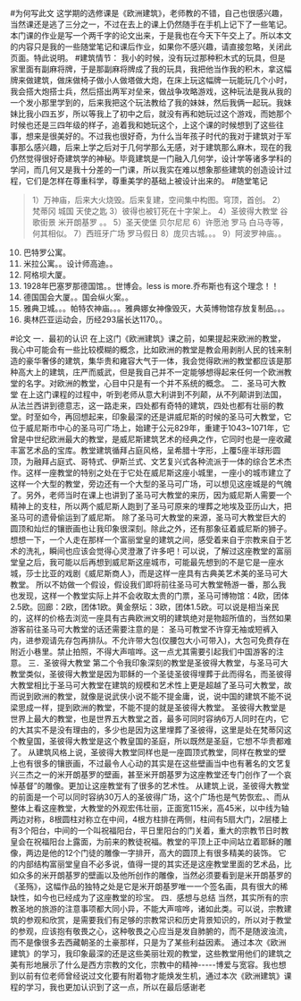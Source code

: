 #为何写此文
这学期的选修课是《欧洲建筑》，老师教的不错，自己也很感兴趣，当然课还是逃了三分之一，不过在去上的课上仍然随手在手机上记下了一些笔记。本门课的作业是写一个两千字的论文出来，于是我也在今天下午交上了。所以本文的内容只是我的一些随堂笔记和课后作业，如果你不感兴趣，请直接忽略，关闭此页面。特此说明。
#建筑情节：
我小的时候，没有玩过那种积木式的玩具，但是家里面有副麻将牌，于是那副麻将牌成了我的玩具，我把他当作我的积木，拿这幅牌来做建筑，做床做椅子做小人做塔做大炮，在床上玩这幅牌一玩能玩几个小时，我会搭大炮搭士兵，然后搭出两军对垒来，做战争攻略游戏，这种玩法是我从我的一个发小那里学到的，后来我把这个玩法教给了我的妹妹，然后我俩一起玩。我妹妹比我小四五岁，所以等我上了初中之后，就没有再和她玩过这个游戏，而她那个时候也还是三四年级的样子，追着我和她玩这个，上这个课的时候想到了这些往事，想来是很美好的。不过我也很好奇，为什么当年孩子时代的我对于建筑对于军事那么感兴趣，后来上学之后对于几何学那么无感，对于建筑那么麻木，现在的我仍然觉得很好奇建筑学的神秘。毕竟建筑是一门融入几何学，设计学等诸多学科的学问，而几何又是我十分差的一门课，所以我实在难以想象那些建筑的创造设计过程，它们是怎样在尊重科学，尊重美学的基础上被设计出来的。
#随堂笔记
>1）万神庙，后来大火烧毁。后来复建，空间集中构图。穹顶，首创。
2）梵蒂冈  城国  天使之匙
3）彼得也被钉死在十字架上。
4）圣彼得大教堂     谷歌街景   米开朗基罗 。。
5）圣天使堡   贝尔尼尼 
6）许愿池      罗马     白马寺等，何其相似。
7）西班牙广场  罗马假日
8）庞贝古城。。。
9）阿波罗神庙。。
10) 巴特罗公寓。
11) 米拉公寓。。设计师高迪。。
12) 阿格坝大厦。
13) 1928年巴塞罗那德国馆。。世博会。less is more.乔布斯也有这个理念！！
14) 德国国会大厦。。国会纵火案。。
15) 雅典卫城。。。帕特农神庙。。。雅典娜女神像毁灭，大英博物馆存放复制品。。。
16) 奥林匹亚运动会，历经293届长达1170。。



#论文
一．最初的认识
在上这门《欧洲建筑》课之前，如果提起来欧洲的教堂，我心中可能会有一些比较模糊的概念，比如欧洲的教堂是教会用剥削人民的钱来制造的豪华奢侈的建筑，集华贵和雍容大气于一体，我会觉得欧洲的教堂都应该是那种高大上的建筑，庄严而威武，但是我自己并不一定能够想得起来任何一个欧洲教堂的名字。对欧洲的教堂，心目中只是有一个并不系统的概念。
二．圣马可大教堂
在上这门课程的过程中，听到老师从意大利讲到不列颠，从不列颠讲到法国，从法兰西讲到德意志，这一路走来，四处都有奇特的建筑，四处也都有壮丽的教堂。时至如今，再回想起来，印象最深的还是讲威尼斯的时候的圣马可大教堂，它位于威尼斯市中心的圣马可广场上，始建于公元829年，重建于1043~1071年，它曾是中世纪欧洲最大的教堂，是威尼斯建筑艺术的经典之作，它同时也是一座收藏丰富艺术品的宝库。教堂建筑循拜占庭风格，呈希腊十字形，上覆5座半球形圆顶，为融拜占庭式、哥特式、伊斯兰式、文艺复兴式各种流派于一体的综合艺术杰作。这样一座教堂的特别之处在于它处在威尼斯这座小城里，一座小的城市建立了这样一个大型的教堂，旁边还有一个大型的圣马可广场，可以想见这座城是的气魄了。另外，老师当时在课上也讲到了圣马可大教堂的来历，因为威尼斯人需要一个精神上的支柱，所以两个威尼斯人跑到了圣马可原来的埋葬之地埃及亚历山大，把圣马可的遗骨偷运到了威尼斯。
除了圣马可大教堂的来源，圣马可大教堂巨大的圆顶和灿烂的镶嵌画也让我印象很深刻。除此之外，还有那象征着威尼斯的狮子。想想一下，一个人走在那样一个富丽堂皇的建筑之间，感受着来自于宗教来自于艺术的洗礼，瞬间也应该会觉得心灵澄澈了许多吧！可以说，了解过这座教堂的富丽堂皇之后，我可能以后再想到威尼斯这座城市，可能最先想到的不是它是一座水城，莎士比亚的戏剧《威尼斯商人》，而是这样一座具有古典美艺术美的圣马可大教堂。
所以不妨做一个假设，假设我们即将前往圣马可大教堂畅游一番，那么我也发现，这样一个教堂实际上并不会收取太贵的门票，圣马可博物馆：4欧，团体2.5欧。回廊：2欧，团体1欧。黄金祭坛：3欧，团体1.5欧。可以说是相当亲民的，这样的价格去浏览一座具有古典欧洲文明的建筑绝对是物超所值的，当然如果游客前往圣马可大教堂的话还需要注意的是：
圣马可教堂不许穿无袖或短裤入内，进参观请先存包再排队。不允许带大包(仅腰包大小可带入)，大包可免费存在附近小巷里。禁止拍照，不得大声喧哗。这一点尤其需要引起我们中国游客的注意。
三．圣彼得大教堂
第二个令我印象深刻的教堂是圣彼得大教堂，与圣马可大教堂类似，圣彼得大教堂是因为耶稣的一个圣徒圣彼得埋葬于此而得名，而圣彼得大教堂相比于圣马可大教堂在建筑的规模和艺术性上更是超越了圣马可大教堂，故而说到欧洲的教堂，就像是说武侠小说不能不提金庸，说，说中国的建筑不能不说梁思成一样，提到欧洲的教堂，不能不提的就是圣彼得大教堂。
圣彼得大教堂是世界上最大的教堂，也是世界五大教堂之首，最多可同时容纳6万人同时在内，它的大其实不是没有理由的，多少也是因为这里埋葬了圣彼得，这里是处在梵蒂冈这个教皇国，圣彼得大教堂是这个教皇国的圣庭，所以既然是圣庭，它想不华贵都难了。
从建筑风格上说，圣彼得大教堂同样也是一座圆顶式教堂，同样在教堂的壁上也有很多的镶嵌画，不过最令人心动的其实是在这些壁画当中也有著名的文艺复兴三杰之一的米开朗基罗的壁画，甚至米开朗基罗为这座教堂还专门创作了一个哀悼基督”的雕像。更加让这座教堂有了很多的艺术性。
从建筑上说，圣彼得大教堂的前面是一个可以同时容纳30万人的圣彼得广场，这个广场也是气势恢宏。、而从整体上看这座教堂，大教堂的外观宏伟壮丽，正面宽115米，高45米，以中线为轴两边对称，8根圆柱对称立在中间，4根方柱排在两侧，柱间有5扇大门，2层楼上有3个阳台，中间的一个叫祝福阳台，平日里阳台的门关着，重大的宗教节日时教皇会在祝福阳台上露面，为前来的教徒祝福。教堂的平顶上正中间站立着耶稣的雕像，两边是他的12个门徒的雕像一字排开，高大的圆顶上有很多精美的装饰。
它的内部结构富丽堂皇自不必多说，值得一提的其实还是这座教堂里面的艺术品，比如众多的米开朗基罗的壁画以及他所创作的雕像，当然必须要看到是米开朗基罗的《圣殇》，这幅作品的独特之处是它是米开朗基罗唯一一个签名画，具有很大的稀缺性，如今也已经成为了这座教堂的珍宝。
四．感想与总结
当然，其实所有的宗教圣地的旅游的注意事项都大同小异，不能大声喧哗，诸如此类。可以说，宗教建筑的参观和欣赏，是需要我们有足够的宗教常识和历史背景知识的，所以对于教堂的参观，应该抱有敬畏之心，这种敬畏之心应当是发自肺腑的，而不是随波浊流，而不是像很多去西藏朝圣的土豪那样，只是为了某些利益因素。
通过本次《欧洲建筑》的学习，我印象最深的还是这些美丽壮观的教堂，这些教堂用他们的建筑之美有形地展示了什么是西方宗教的文化，宗教中的精神-----博爱与宽容。我也想到以前有位老师曾经说过文化要有附着物才能焕发生机，通过本次《欧洲建筑》课程的学习，我也更加认识到了这一点，所以在最后感谢老
